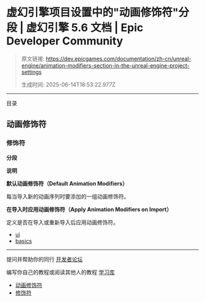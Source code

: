 # 虚幻引擎项目设置中的"动画修饰符"分段 | 虚幻引擎 5.6 文档 | Epic Developer Community

> 原文链接: https://dev.epicgames.com/documentation/zh-cn/unreal-engine/animation-modifiers-section-in-the-unreal-engine-project-settings
> 
> 生成时间: 2025-06-14T18:53:22.977Z

---

目录

## 动画修饰符

### 修饰符

**分段**

**说明**

**默认动画修饰符（Default Animation Modifiers）**

每当导入新的动画序列时要添加的一组动画修饰符。

**在导入时应用动画修饰符（Apply Animation Modifiers on Import）**

定义是否在导入或重新导入后应用动画修饰符。

-   [ui](https://dev.epicgames.com/community/search?query=ui)
-   [basics](https://dev.epicgames.com/community/search?query=basics)

* * *

提问并帮助你的同行 [开发者论坛](https://forums.unrealengine.com/categories?tag=unreal-engine)

编写你自己的教程或阅读其他人的教程 [学习库](https://dev.epicgames.com/community/unreal-engine/learning)

-   [动画修饰符](/documentation/zh-cn/unreal-engine/animation-modifiers-section-in-the-unreal-engine-project-settings#%E5%8A%A8%E7%94%BB%E4%BF%AE%E9%A5%B0%E7%AC%A6)
-   [修饰符](/documentation/zh-cn/unreal-engine/animation-modifiers-section-in-the-unreal-engine-project-settings#%E4%BF%AE%E9%A5%B0%E7%AC%A6)